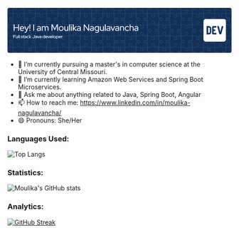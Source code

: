 ![Header](./github-header-image-dev.png)

- 🔭 I’m currently pursuing a master's in computer science at the University of Central Missouri.
- 🌱 I’m currently learning Amazon Web Services and Spring Boot Microservices.
- 💬 Ask me about anything related to Java, Spring Boot, Angular
- 📫 How to reach me: https://www.linkedin.com/in/moulika-nagulavancha/
- 😄 Pronouns: She/Her

### Languages Used:
![Top Langs](https://github-readme-stats.vercel.app/api/top-langs/?username=moulika-nagulavancha&hide_progress=false)

### Statistics:
![Moulika's GitHub stats](https://github-readme-stats.vercel.app/api?username=moulika-nagulavancha)

### Analytics:
[![GitHub Streak](https://github-readme-streak-stats.herokuapp.com/?user=moulika-nagulavancha&theme=transparent)](https://git.io/streak-stats)


